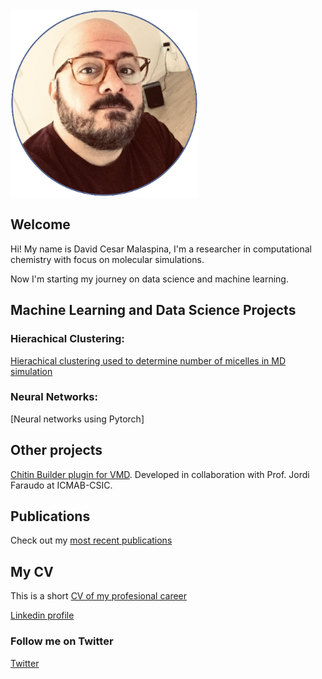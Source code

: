 <img src="foto-pagina-3.png" width="300">

## Welcome

Hi! My name is David Cesar Malaspina, I'm a researcher in computational chemistry with focus on molecular simulations.

Now I'm starting my journey on data science and machine learning.

## Machine Learning and Data Science Projects

### Hierachical Clustering:
[Hierachical clustering used to determine number of micelles in MD simulation](clustering/Clustering-trajectory.md)

### Neural Networks:
[Neural networks using Pytorch]

## Other projects

[Chitin Builder plugin for VMD](https://github.com/soft-matter-theory-at-icmab-csic/chitin_builder). Developed in collaboration with Prof. Jordi Faraudo at ICMAB-CSIC.

## Publications

Check out my [most recent publications](https://scholar.google.com/citations?user=Hd__uxUAAAAJ&hl=en)

## My CV

This is a short [CV of my profesional career](CV-DCMalaspina-short.pdf)

[Linkedin profile](https://www.linkedin.com/in/davidcesarmalaspina-472512b1/)

### Follow me on Twitter

[Twitter](https://twitter.com/davidcmalaspina)


